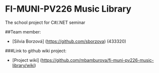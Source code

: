 # FI-MUNI-PV226 Music Library
The school project for C#/.NET seminar

##Team member:
* [Silvia Borzová] (https://github.com/sborzova) (433320)

###Link to github wiki project: 
* [Project wiki] (https://github.com/mbamburova/fi-muni-pv226-music-library/wiki)
